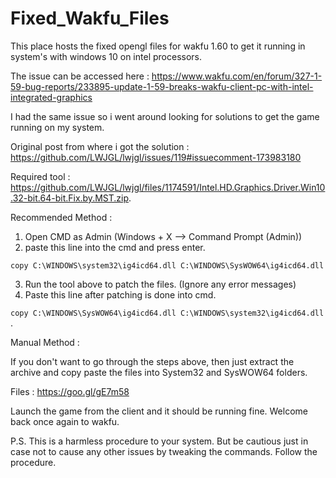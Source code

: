 # Fixed_Wakfu_Files
This place hosts the fixed opengl files for wakfu 1.60 to get it running in system's with windows 10 on intel processors. 

The issue can be accessed here : https://www.wakfu.com/en/forum/327-1-59-bug-reports/233895-update-1-59-breaks-wakfu-client-pc-with-intel-integrated-graphics

I had the same issue so i went  around looking for solutions to get the game running on my system.

Original post from where i got the solution : https://github.com/LWJGL/lwjgl/issues/119#issuecomment-173983180

Required tool : https://github.com/LWJGL/lwjgl/files/1174591/Intel.HD.Graphics.Driver.Win10.32-bit.64-bit.Fix.by.MST.zip.

Recommended Method :

1. Open CMD as Admin (Windows + X --> Command Prompt (Admin))
2.  paste this line into the cmd and press enter.

`copy C:\WINDOWS\system32\ig4icd64.dll C:\WINDOWS\SysWOW64\ig4icd64.dll`

3. Run the tool above to patch the files. (Ignore any error messages)
4. Paste this line after patching is done into cmd.

`copy C:\WINDOWS\SysWOW64\ig4icd64.dll C:\WINDOWS\system32\ig4icd64.dll` .


Manual Method :

If you don't want to go through the steps above, then just extract the archive and copy paste the files into System32 and SysWOW64 folders.

Files : https://goo.gl/gE7m58

Launch the game from the client and it should be running fine. 
Welcome back once again to wakfu.

P.S. This is a harmless procedure to your system. But be cautious just in case not to cause any other issues by tweaking the commands. Follow the procedure.
